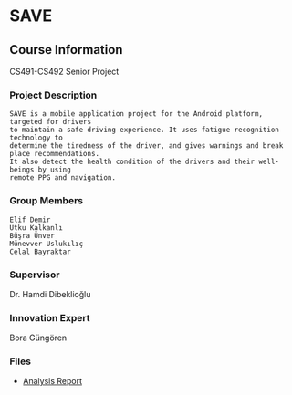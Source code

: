 # SAVE

## Course Information
CS491-CS492 Senior Project

### Project Description
```
SAVE is a mobile application project for the Android platform, targeted for drivers 
to maintain a safe driving experience. It uses fatigue recognition technology to 
determine the tiredness of the driver, and gives warnings and break place recommendations.
It also detect the health condition of the drivers and their well-beings by using 
remote PPG and navigation.
```
### Group Members
```
Elif Demir
Utku Kalkanlı
Büşra Ünver
Münevver Uslukılıç
Celal Bayraktar
```

### Supervisor
Dr. Hamdi Dibeklioğlu
### Innovation Expert 
Bora Güngören

### Files
* [Analysis Report](https://github.com/utkukalkanli319/SAVE/blob/main/Save.Analysis.Report.Fall2020.pdf)
